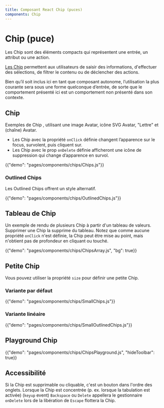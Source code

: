 ```yaml
---
title: Composant React Chip (puces)
components: Chip
---
```


# Chip (puce)

<p class="description">Les Chip sont des éléments compacts qui représentent une entrée, un attribut ou une action.</p>

[Les Chip](https://material.io/design/components/chips.html) permettent aux utilisateurs de saisir des informations, d'effectuer des sélections, de filtrer le contenu ou de déclencher des actions.

Bien qu’il soit inclus ici en tant que composant autonome, l’utilisation la plus courante sera sous une forme quelconque d’entrée, de sorte que le comportement présenté ici est un comportement non présenté dans son contexte.

## Chip

Exemples de Chip , utilisant une image Avatar, icône SVG Avatar, "Lettre" et (chaîne) Avatar.

- Les Chip avec la propriété `onClick` définie changent l’apparence sur le focus, survolent, puis cliquent sur.
- Les Chip avec le prop `onDelete` définie afficheront une icône de suppression qui change d’apparence en survol.

{{"demo": "pages/components/chips/Chips.js"}}

### Outlined Chips

Les Outlined Chips offrent un style alternatif.

{{"demo": "pages/components/chips/OutlinedChips.js"}}

## Tableau de Chip

Un exemple de rendu de plusieurs Chip à partir d'un tableau de valeurs. Supprimer une Chip la supprime du tableau. Notez que comme aucune propriété `onClick` n'est définie, la Chip peut être mise au point, mais n'obtient pas de profondeur en cliquant ou touché.

{{"demo": "pages/components/chips/ChipsArray.js", "bg": true}}

## Petite Chip

Vous pouvez utiliser la propriété `size` pour définir une petite Chip.

### Variante par défaut

{{"demo": "pages/components/chips/SmallChips.js"}}

### Variante linéaire

{{"demo": "pages/components/chips/SmallOutlinedChips.js"}}

## Playground Chip

{{"demo": "pages/components/chips/ChipsPlayground.js", "hideToolbar": true}}

## Accessibilité

Si la Chip est supprimable ou cliquable, c'est un bouton dans l'ordre des onglets. Lorsque la Chip est concentrée (p. ex. lorsque la tabulation est activée) (`keyup` event) `Backspace` ou `Delete` appellera le gestionnaire `onDelete` lors de la libération de `Escape` flottera la Chip.